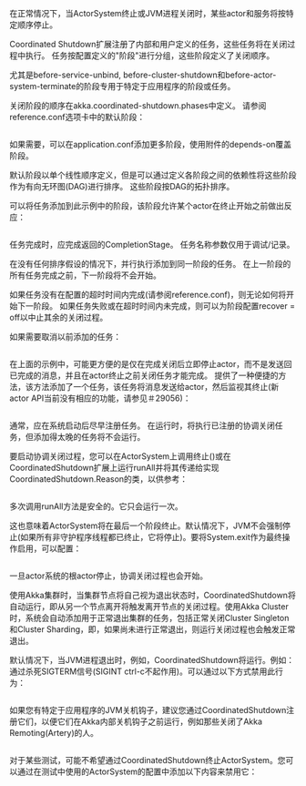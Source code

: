 在正常情况下，当ActorSystem终止或JVM进程关闭时，某些actor和服务将按特定顺序停止。

Coordinated Shutdown扩展注册了内部和用户定义的任务，这些任务将在关闭过程中执行。 任务按配置定义的"阶段"进行分组，这些阶段定义了关闭顺序。

尤其是before-service-unbind, before-cluster-shutdown和before-actor-system-terminate的阶段专用于特定于应用程序的阶段或任务。

关闭阶段的顺序在akka.coordinated-shutdown.phases中定义。 请参阅reference.conf选项卡中的默认阶段：
```xml

```

如果需要，可以在application.conf添加更多阶段，使用附件的depends-on覆盖阶段。

默认阶段以单个线性顺序定义，但是可以通过定义各阶段之间的依赖性将这些阶段作为有向无环图(DAG)进行排序。 这些阶段按DAG的拓扑排序。

可以将任务添加到此示例中的阶段，该阶段允许某个actor在终止开始之前做出反应：
```java

```
任务完成时，应完成返回的CompletionStage<Done>。 任务名称参数仅用于调试/记录。

在没有任何排序假设的情况下，并行执行添加到同一阶段的任务。 在上一阶段的所有任务完成之前，下一阶段将不会开始。

如果任务没有在配置的超时时间内完成(请参阅reference.conf)，则无论如何将开始下一阶段。 如果任务失败或在超时时间内未完成，则可以为阶段配置recover = off以中止其余的关闭过程。

如果需要取消以前添加的任务：

```java

```

在上面的示例中，可能更方便的是仅在完成关闭后立即停止actor，而不是发送回已完成的消息，并且在actor终止之前关闭任务才能完成。 提供了一种便捷的方法，该方法添加了一个任务，该任务将消息发送给actor，然后监视其终止(新actor API当前没有相应的功能，请参见＃29056)：
```java

```
通常，应在系统启动后尽早注册任务。 在运行时，将执行已注册的协调关闭任务，但添加得太晚的任务将不会运行。

要启动协调关闭过程，您可以在ActorSystem上调用终止()或在CoordinatedShutdown扩展上运行runAll并将其传递给实现CoordinatedShutdown.Reason的类，以供参考：
```java

```
多次调用runAll方法是安全的。它只会运行一次。

这也意味着ActorSystem将在最后一个阶段终止。默认情况下，JVM不会强制停止(如果所有非守护程序线程都已终止，它将停止)。要将System.exit作为最终操作启用，可以配置：
```conf

```
一旦actor系统的根actor停止，协调关闭过程也会开始。

使用Akka集群时，当集群节点将自己视为退出状态时，CoordinatedShutdown将自动运行，即从另一个节点离开将触发离开节点的关闭过程。使用Akka Cluster时，系统会自动添加用于正常退出集群的任务，包括正常关闭Cluster Singleton和Cluster Sharding，即，如果尚未进行正常退出，则运行关闭过程也会触发正常退出。

默认情况下，当JVM进程退出时，例如，CoordinatedShutdown将运行。例如：通过杀死SIGTERM信号(SIGINT ctrl-c不起作用)。可以通过以下方式禁用此行为：
```conf

```

如果您有特定于应用程序的JVM关机钩子，建议您通过CoordinatedShutdown注册它们，以便它们在Akka内部关机钩子之前运行，例如那些关闭了Akka Remoting(Artery)的人。

```java

```
对于某些测试，可能不希望通过CoordinatedShutdown终止ActorSystem。您可以通过在测试中使用的ActorSystem的配置中添加以下内容来禁用它：
```conf

```